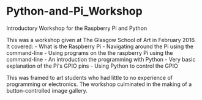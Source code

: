 # Python-and-Pi_Workshop
Introductory Workshop for the Raspberry Pi and Python

This was a workshop given at The Glasgow School of Art in February 2016.
It covered:
    - What is the Raspberry Pi
    - Navigating around the Pi using the command-line
    - Using programs on the the raspberry Pi using the command-line
    - An introduction the programming with Python
    - Very basic explanation of the Pi's GPIO pins
    - Using Python to control the GPIO

This was framed to art students who had little to no experience of programming or electronics. The workshop culminated in the making of a button-controlled image gallery.

